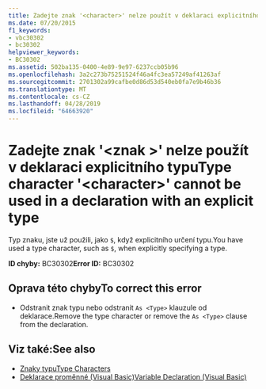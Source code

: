 ```yaml
---
title: Zadejte znak '<character>' nelze použít v deklaraci explicitního typu
ms.date: 07/20/2015
f1_keywords:
- vbc30302
- bc30302
helpviewer_keywords:
- BC30302
ms.assetid: 502ba135-0400-4e89-9e97-6237ccb05b96
ms.openlocfilehash: 3a2c273b75251524f46a4fc3ea57249af41263af
ms.sourcegitcommit: 2701302a99cafbe0d86d53d540eb0fa7e9b46b36
ms.translationtype: MT
ms.contentlocale: cs-CZ
ms.lasthandoff: 04/28/2019
ms.locfileid: "64663920"
---
```

# <a name="type-character-character-cannot-be-used-in-a-declaration-with-an-explicit-type"></a><span data-ttu-id="95b4f-102">Zadejte znak '\<znak >' nelze použít v deklaraci explicitního typu</span><span class="sxs-lookup"><span data-stu-id="95b4f-102">Type character '\<character>' cannot be used in a declaration with an explicit type</span></span>
<span data-ttu-id="95b4f-103">Typ znaku, jste už použili, jako `$`, když explicitního určení typu.</span><span class="sxs-lookup"><span data-stu-id="95b4f-103">You have used a type character, such as `$`, when explicitly specifying a type.</span></span>  
  
 <span data-ttu-id="95b4f-104">**ID chyby:** BC30302</span><span class="sxs-lookup"><span data-stu-id="95b4f-104">**Error ID:** BC30302</span></span>  
  
## <a name="to-correct-this-error"></a><span data-ttu-id="95b4f-105">Oprava této chyby</span><span class="sxs-lookup"><span data-stu-id="95b4f-105">To correct this error</span></span>  
  
- <span data-ttu-id="95b4f-106">Odstranit znak typu nebo odstranit `As <Type>` klauzule od deklarace.</span><span class="sxs-lookup"><span data-stu-id="95b4f-106">Remove the type character or remove the `As <Type>` clause from the declaration.</span></span>  
  
## <a name="see-also"></a><span data-ttu-id="95b4f-107">Viz také:</span><span class="sxs-lookup"><span data-stu-id="95b4f-107">See also</span></span>

- [<span data-ttu-id="95b4f-108">Znaky typu</span><span class="sxs-lookup"><span data-stu-id="95b4f-108">Type Characters</span></span>](../../visual-basic/programming-guide/language-features/data-types/type-characters.md)
- [<span data-ttu-id="95b4f-109">Deklarace proměnné (Visual Basic)</span><span class="sxs-lookup"><span data-stu-id="95b4f-109">Variable Declaration (Visual Basic)</span></span>](../programming-guide/language-features/variables/variable-declaration.md)
